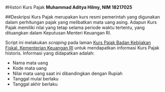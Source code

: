#Histori Kurs Pajak
**Muhammad Aditya Hilmy, NIM 18217025**

##Deskripsi
Kurs Pajak merupakan kurs resmi pemerintah yang digunakan dalam perhitungan pajak yang melibatkan mata uang asing. Adapun Kurs Pajak memiliki nilai yang tetap selama periode waktu tertentu, yang dituangkan dalam Keputusan Menteri Keuangan RI.
 
Script ini melakukan *scraping* pada laman [Kurs Pajak Badan Kebijakan Fiskal, Kementerian Keuangan RI](https://fiskal.kemenkeu.go.id/dw-kurs-db.asp) untuk mendapatkan informasi Kurs Pajak historis. Informasi yang didapatkan adalah:
- Nama mata uang
- Kode mata uang
- Nilai mata uang saat ini dibandingkan dengan Rupiah
- Tanggal mulai berlaku
- Tanggal akhir berlaku